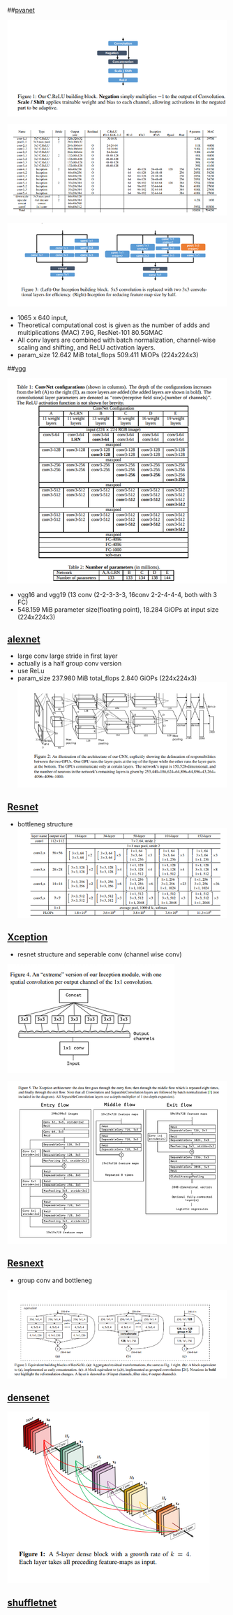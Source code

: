 ##[pvanet](http://cn.arxiv.org/pdf/1608.08021v3)

![](imgs/20171030-141505.png)

![](imgs/20171030-141415.png)

![](imgs/20171030-142046.png)

* 1065 x 640 input,
* Theoretical computational cost is given as the number of adds and multiplications (MAC) 7.9G,  ResNet-101 80.5GMAC
* All conv layers are combined with batch normalization, channel-wise scaling and shifting, and ReLU activation layers.
* param_size        12.642 MiB total_flops       509.411 MiOPs (224x224x3)

##[vgg](http://cn.arxiv.org/pdf/1409.1556v6)


![](imgs/20171030-153831.png)

* vgg16 and vgg19 (13 conv (2-2-3-3-3, 16conv 2-2-4-4-4, both with 3 FC)
* 548.159 MiB parameter size(floating point), 18.284 GiOPs at input size (224x224x3)

## [alexnet](https://papers.nips.cc/paper/4824-imagenet-classification-with-deep-convolutional-neural-networks.pdf)

* large conv large stride in first layer
* actually is a half group conv version
* use ReLu
* param_size        237.980 MiB  total_flops       2.840 GiOPs (224x224x3)
![](imgs/20171030-160702.png)

## [Resnet](http://cn.arxiv.org/pdf/1512.03385v1)
* bottleneg structure
![](imgs/20171030-162314.png)

## [Xception](http://cn.arxiv.org/pdf/1610.02357v3)
* resnet structure and seperable conv (channel wise conv)

![](imgs/20171030-163310.png)

![](imgs/20171030-163300.png)

## [Resnext](http://cn.arxiv.org/abs/1611.05431)
* group conv and bottleneg 

![](imgs/20171030-163951.png)

## [densenet](http://cn.arxiv.org/pdf/1608.06993v4)
![](imgs/20171030-164459.png)

## [shuffletnet](http://cn.arxiv.org/pdf/1707.01083v1)



